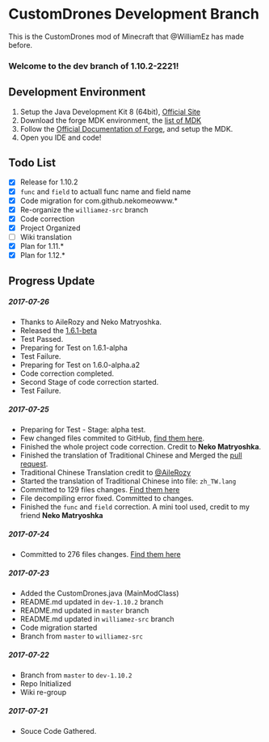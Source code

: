 # CustomDrones Development Branch
This is the CustomDrones mod of Minecraft that @WilliamEz has made before.

### Welcome to the dev branch of 1.10.2-2221!

## Development Environment

1. Setup the Java Development Kit 8 (64bit), [Official Site](http://www.oracle.com/technetwork/java/javase/downloads/jdk8-downloads-2133151.html)    
2. Download the forge MDK environment, the [list of MDK](https://files.minecraftforge.net/)
3. Follow the [Official Documentation of Forge](https://mcforge.readthedocs.io/en/latest/gettingstarted/), and setup the MDK.
4. Open you IDE and code!

## Todo List
- [x] Release for 1.10.2
- [x] ```func``` and ```field``` to actuall func name and field name
- [x] Code migration for com.github.nekomeowww.\*   
- [x] Re-organize the ```williamez-src``` branch
- [x] Code correction
- [x] Project Organized
- [ ] Wiki translation
- [x] Plan for 1.11.\*
- [x] Plan for 1.12.\*

## Progress Update

##### 2017-07-26
- Thanks to AileRozy and Neko Matryoshka.
- Released the [1.6.1-beta](https://github.com/nekomeowww/CustomDrones/releases/tag/1.6.1-beta)
- Test Passed.
- Preparing for Test on 1.6.1-alpha
- Test Failure.
- Preparing for Test on 1.6.0-alpha.a2
- Code correction completed.
- Second Stage of code correction started.
- Test Failure.

##### 2017-07-25
- Preparing for Test - Stage: alpha test.
- Few changed files commited to GitHub, [find them here](https://github.com/nekomeowww/CustomDrones/commits/dev-1.10.2).
- Finished the whole project code correction. Credit to __Neko Matryoshka__.
- Finished the translation of Traditional Chinese and Merged the [pull request](https://github.com/nekomeowww/CustomDrones/pull/1).
- Traditional Chinese Translation credit to [@AileRozy](https://github.com/AileRozy)
- Started the translation of Traditional Chinese into file: ```zh_TW.lang```
- Committed to 129 files changes. [Find them here](https://github.com/nekomeowww/CustomDrones/commits/dev-1.10.2)
- File decompiling error fixed. Committed to changes.
- Finished the ```func``` and ```field``` correction. A mini tool used, credit to my friend __Neko Matryoshka__

##### 2017-07-24
- Committed to 276 files changes. [Find them here](https://github.com/nekomeowww/CustomDrones/commits/dev-1.10.2)

##### 2017-07-23
- Added the CustomDrones.java (MainModClass)
- README.md updated in ```dev-1.10.2``` branch
- README.md updated in ```master``` branch
- README.md updated in ```williamez-src``` branch
- Code migration started
- Branch from ```master``` to ```williamez-src```

##### 2017-07-22
- Branch from ```master``` to ```dev-1.10.2```
- Repo Initialized
- Wiki re-group

##### 2017-07-21    
- Souce Code Gathered.
